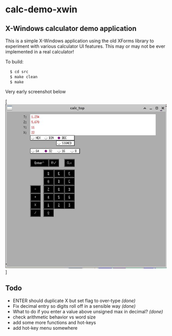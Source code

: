 # calc-demo-xwin
## X-Windows calculator demo application

This is a simple X-Windows application using the old XForms library
to experiment with various calculator UI features.  This may or may
not be ever implemented in a real calculator!

To build:
```
  $ cd src
  $ make clean
  $ make
```

Very early screenshot below

[![early_screenshot.jpg](pix/early_screenshot.jpg)]

## Todo

* ENTER should duplicate X but set flag to over-type _(done)_
* Fix decimal entry so digits roll off in a sensible way _(done)_
* What to do if you enter a value above unsigned max in decimal? _(done)_
* check arithmetic behavior vs word size
* add some more functions and hot-keys
* add hot-key menu somewhere
